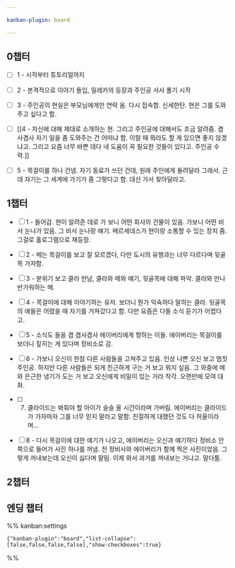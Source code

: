 ```yaml
---

kanban-plugin: board

---
```


## 0챕터

- [ ] 1 - 시작부터 튜토리얼까지
- [ ] 2 - 본격적으로 이야기 돌입, 밀레카의 등장과 주인공 서사 풀기 시작
- [ ] 3 - 주인공의 현실은 부모님에게만 연락 옴. 다시 접속함. 신세한탄. 현은 그를 도와주고 싶다고 함.
- [ ] [[4 - 자신에 대해 제대로 소개하는 현. 그리고 주인공에 대해서도 조금 알려줌. 겸사겸사 자기 일을 좀 도와주는 건 어떠냐 함. 이럴 때 뭐라도 할 게 있으면 좋지 않겠냐고. 그리고 요즘 너무 바쁜 데다 네 도움이 꼭 필요한 것들이 있다고. 주인공 수락.]]
- [ ] 5 - 목걸이를 하나 건넴. 자기 동료가 쓰던 건데, 원래 주인에게 돌려달라 그래서. 근데 자기는 그 세계에 가기가 좀 그렇다고 함. 대신 가서 찾아달라고.


## 1챕터

- [ ] 1 - 들어감. 현이 알려준 데로 가 보니 어떤 회사의 건물이 있음. 가보니 어떤 비서 눈나가 있음. 그 비서 눈나랑 얘기. 메르세데스가 현이랑 소통할 수 있는 장치 줌. 그걸로 홀로그램으로 재등장.
- [ ] 2 - 메는 목걸이를 보고 잘 모르겠다, 다만 도시의 유행과는 너무 다르다며 뒷골목 가자함.
- [ ] 3 - 분위기 보고 클라 만남, 클라와 메와 얘기, 뒷골목에 대해 파악. 클라와 만나 반가워하는 메.
- [ ] 4 - 목걸이에 대해 이야기하는 유저. 보더니 뭔가 익숙하다 말하는 클라. 뒷골목의 애들은 어렸을 때 자기를 거쳐갔다고 함. 다만 요즘은 다들 소식 듣기가 어렵다고.
- [ ] 5 - 소식도 들을 겸 겸사겸사 에이버리에게 향하는 이들. 에이버리는 목걸이를 보더니 짚히는 게 있다며 정비소로 감.
- [ ] 6 - 가보니 오신이 한참 다른 사람들을 고쳐주고 있음. 인상 나쁜 오신 보고 멈칫 주인공. 하지만 다른 사람들은 되게 친근하게 구는 거 보고 뭐지 싶음. 그 와중에 메와 은근한 냉기가 도는 거 보고 오신에게 비밀이 있는 거라 착각. 오랜만에 모여 대화.
- [ ] 7. 클라이드는 봐줘야 할 아이가 슬슬 올 시간이라며 가버림. 에이버리는 클라이드가 가자마자 그를 너무 믿지 말라고 말함. 친절하게 대했던 것도 다 허울이라며...
- [ ] 8 - 다시 목걸이에 대한 얘기가 나오고, 에이버리는 오신과 얘기하다 정비소 안쪽으로 들어가 사진 하나를 꺼냄. 전 정비사와 에이버리가 함께 찍은 사진이었음. 그렇게 꺼내보는데 오신이 싫다며 말림. 이제 와서 과거를 꺼내보는 거냐고. 말다툼.


## 2챕터



## 엔딩 챕터





%% kanban:settings
```
{"kanban-plugin":"board","list-collapse":[false,false,false,false],"show-checkboxes":true}
```
%%